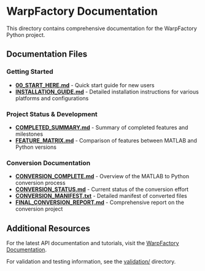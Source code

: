 # WarpFactory Documentation

This directory contains comprehensive documentation for the WarpFactory Python project.

## Documentation Files

### Getting Started
- **[00_START_HERE.md](00_START_HERE.md)** - Quick start guide for new users
- **[INSTALLATION_GUIDE.md](INSTALLATION_GUIDE.md)** - Detailed installation instructions for various platforms and configurations

### Project Status & Development
- **[COMPLETED_SUMMARY.md](COMPLETED_SUMMARY.md)** - Summary of completed features and milestones
- **[FEATURE_MATRIX.md](FEATURE_MATRIX.md)** - Comparison of features between MATLAB and Python versions

### Conversion Documentation
- **[CONVERSION_COMPLETE.md](CONVERSION_COMPLETE.md)** - Overview of the MATLAB to Python conversion process
- **[CONVERSION_STATUS.md](CONVERSION_STATUS.md)** - Current status of the conversion effort
- **[CONVERSION_MANIFEST.txt](CONVERSION_MANIFEST.txt)** - Detailed manifest of converted files
- **[FINAL_CONVERSION_REPORT.md](FINAL_CONVERSION_REPORT.md)** - Comprehensive report on the conversion project

## Additional Resources

For the latest API documentation and tutorials, visit the [WarpFactory Documentation](https://applied-physics.gitbook.io/warp-factory).

For validation and testing information, see the [validation/](../validation/) directory.
